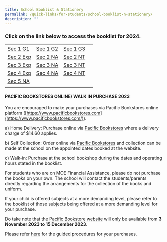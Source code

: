 ```yaml
---
title: School Booklist & Stationery
permalink: /quick-links/for-students/school-booklist-n-stationery/
description: ""
---
```

### Click on the link below to access the booklist for **2024**.


|  |  |  |  |
| -------- | -------- | -------- | -------- |
| [Sec 1 G1](/files/sec%201%20g1.pdf) | [Sec 1 G2](/files/sec%201%20g2.pdf) | [Sec 1 G3](/files/sec%201%20g3.pdf) |  |
| [Sec 2 Exp](/files/sec%202%20exp.pdf) | [Sec 2 NA](/files/sec%202%20na.pdf) | [Sec 2 NT](/files/sec%202%20nt.pdf) |  |
| [Sec 3 Exp](/files/sec%203%20exp.pdf) | [Sec 3 NA](/files/sec%203%20na.pdf) | [Sec 3 NT](/files/sec%203%20nt.pdf) | 
| [Sec 4 Exp](/files/s4%20exp.pdf) | [Sec 4 NA](/files/sec%204%20na.pdf) | [Sec 4 NT](/files/sec%204%20nt.pdf) |
| [Sec 5 NA](/files/sec%205%20na.pdf) |
| | | |

#### PACIFIC BOOKSTORES ONLINE/ WALK IN PURCHASE 2023

You are encouraged to make your purchases via Pacific Bookstores online platform ([https://www.pacificbookstores.com](https://www.pacificbookstores.com/)).

a) Home Delivery: Purchase online via [Pacific Bookstores](https://www.pacificbookstores.com/) where a delivery charge of $14.60 applies.

b) Self Collection: Order online via [Pacific Bookstores](https://www.pacificbookstores.com/) and collection can be made at the school on the appointed dates booked at the website.

c) Walk-in: Purchase at the school bookshop during the dates and operating hours stated in the booklist.

For students who are on MOE Financial Assistance, please do not purchase the books on your own. The school will contact the students/parents directly regarding the arrangements for the collection of the books and uniform.

If your child is offered subjects at a more demanding level, please refer to the booklist of those subjects being offered at a more demanding level for your purchase.

Do take note that the [Pacific Bookstore website](https://www.pacificbookstores.com/) will only be available from&nbsp;**3 November 2023 to 15 December 2023**.

Please refer&nbsp;[here](/files/Letter%20to%20Parent%20for%20Online%20Purchase%202022%20YCSS.pdf)&nbsp;for the guided procedures for your purchases.